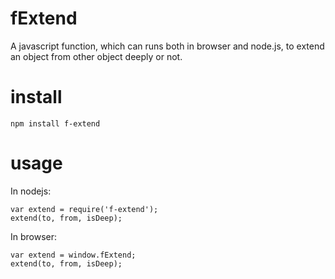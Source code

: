 fExtend
=======

A javascript function, which can runs both in browser and node.js, to extend an object from other object deeply or not.

install
=======

```
npm install f-extend
```

usage
=======
In nodejs:

```
var extend = require('f-extend');
extend(to, from, isDeep);
```
In browser:
```
var extend = window.fExtend;
extend(to, from, isDeep);
```